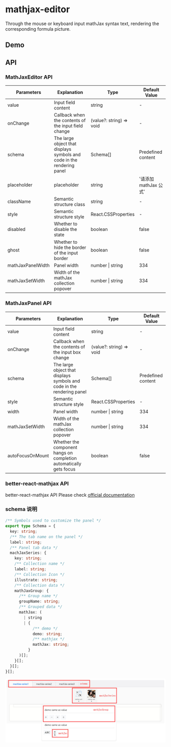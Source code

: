 # mathjax-editor

Through the mouse or keyboard input mathJax syntax text, rendering the corresponding formula picture.

## Demo

<code src="./demos/basic.tsx"></code>
<code src="./demos/mathJaxEditorWithForm.tsx"></code>
<code src="./demos/panel.tsx"></code>
<code src="./demos/customizePanelContent.tsx"></code>
<code src="./demos/mathJaxDisplay.tsx"></code>

## API

### MathJaxEditor API

| Parameters        | Explanation                                                            | Type                     | Default Value         |
| ----------------- | ---------------------------------------------------------------------- | ------------------------ | --------------------- |
| value             | Input field content                                                    | string                   | -                     |
| onChange          | Callback when the contents of the input field change                   | (value?: string) => void | -                     |
| schema            | The large object that displays symbols and code in the rendering panel | Schema[]                 | Predefined content    |
| placeholder       | placeholder                                                            | string                   | '请添加 mathJax 公式' |
| className         | Semantic structure class                                               | string                   | -                     |
| style             | Semantic structure style                                               | React.CSSProperties      | -                     |
| disabled          | Whether to disable the state                                           | boolean                  | false                 |
| ghost             | Whether to hide the border of the input border                         | boolean                  | false                 |
| mathJaxPanelWidth | Panel width                                                            | number \| string         | 334                   |
| mathJaxSetWidth   | Width of the mathJax collection popover                                | number \| string         | 334                   |

### MathJaxPanel API

| Parameters       | Explanation                                                            | Type                     | Default Value      |
| ---------------- | ---------------------------------------------------------------------- | ------------------------ | ------------------ |
| value            | Input field content                                                    | string                   | -                  |
| onChange         | Callback when the contents of the input box change                     | (value?: string) => void | -                  |
| schema           | The large object that displays symbols and code in the rendering panel | Schema[]                 | Predefined content |
| style            | Semantic structure style                                               | React.CSSProperties      | -                  |
| width            | Panel width                                                            | number \| string         | 334                |
| mathJaxSetWidth  | Width of the mathJax collection popover                                | number \| string         | 334                |
| autoFocusOnMount | Whether the component hangs on completion automatically gets focus     | boolean                  | false              |

### better-react-mathjax API

better-react-mathjax API Please check [official documentation](https://www.npmjs.com/package/better-react-mathjax)

### schema 说明

```ts
/** Symbols used to customize the panel */
export type Schema = {
  key: string;
  /** The tab name on the panel */
  label: string;
  /** Panel tab data */
  machJaxSeries: {
    key: string;
    /** Collection name */
    label: string;
    /** Collection Icon */
    illustrate: string;
    /** Collection data */
    mathJaxGroup: {
      /** Group name */
      groupName: string;
      /** Grouped data */
      mathJax: (
        | string
        | {
            /** demo */
            demo: string;
            /** mathjax */
            mathJax: string;
          }
      )[];
    }[];
  }[];
}[];
```

![schema schematic diagram](https://raw.githubusercontent.com/Orcish-Y/react-mathjax-editor/main/assets/images/schemaSchematicDiagram.jpg 'schema schematic diagram')
